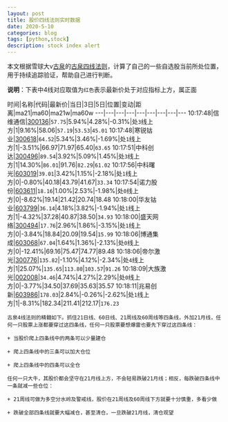 ```yaml
---
layout: post
title: 股价四线法则实时数据
date: 2020-5-10
categories: blog
tags: [python,stock]
description: stock index alert
---
```



本文根据雪球大v[古泉](https://xueqiu.com/u/7148646888)的[古泉四线法则](https://xueqiu.com/7148646888/130498192)，计算了自己的一些自选股当前所处位置，用于持续追踪验证，帮助自己进行判断。

**说明**：下表中4线对应取值为`红色`表示最新价处于对应指标上方，属正面

时间|名称|代码|最新价|当日|3日|5日|位置|变动|距离|ma21|ma60|ma21w|ma60w
---|---|---|---|---|---|---|---|---
10:17:48|信维通信|[300136](https://xueqiu.com/S/SZ300136)|`57.75`|5.94%|4.28%|-0.31%|处`3`线上方|1|9.16%|58.06|`57.19`|`53.53`|`45.01`
10:17:48|寒锐钴业|[300618](https://xueqiu.com/S/SZ300618)|`64.52`|5.34%|3.46%|-1.69%|处`1`线上方|1|-3.51%|66.97|71.97|65.40|`63.65`
10:17:51|中科创达|[300496](https://xueqiu.com/S/SZ300496)|`89.54`|3.92%|5.09%|1.45%|处`3`线上方|1|14.30%|`86.01`|91.76|`82.29`|`61.02`
10:17:56|中科曙光|[603019](https://xueqiu.com/S/SH603019)|`39.01`|3.42%|1.15%|-2.18%|处`1`线上方|0|-0.80%|40.18|43.79|41.67|`33.34`
10:17:54|诺力股份|[603611](https://xueqiu.com/S/SH603611)|`18.16`|1.00%|2.53%|-1.98%|处`0`线上方|0|-8.62%|19.14|21.42|20.74|18.48
10:18:00|华友钴业|[603799](https://xueqiu.com/S/SH603799)|`36.14`|4.18%|3.82%|-1.94%|处`1`线上方|1|-4.32%|37.28|40.87|38.50|`34.93`
10:18:00|盛天网络|[300494](https://xueqiu.com/S/SZ300494)|`17.76`|2.96%|1.86%|-3.15%|处`1`线上方|0|-3.84%|18.84|20.09|19.54|`15.99`
10:18:06|博通集成|[603068](https://xueqiu.com/S/SH603068)|`67.04`|1.64%|1.36%|-2.13%|处`0`线上方|0|-12.41%|69.16|75.47|74.77|89.48
10:18:06|帝尔激光|[300776](https://xueqiu.com/S/SZ300776)|`135.82`|-1.10%|4.12%|-2.34%|处`4`线上方|1|25.07%|`135.65`|`113.80`|`103.57`|`91.26`
10:18:09|大族激光|[002008](https://xueqiu.com/S/SZ002008)|`34.46`|4.74%|4.27%|2.29%|处`0`线上方|0|-3.77%|34.50|37.69|35.63|35.57
10:18:11|兆易创新|[603986](https://xueqiu.com/S/SH603986)|`178.03`|2.84%|-0.26%|-2.62%|处`1`线上方|1|-8.31%|182.34|211.41|212.17|`176.23`

```
古泉4线法则的精髓如下。抓住21日线、60日线、21周线及60周线等四条线，外加21月线，任何一只股票上涨都要穿过这四条线，任何一只股票要想爆雷也要先下穿过这四条线：

+ 当股价爬上四条线中的两条可以少量建仓

+ 爬上四条线中的三条可以加大仓位

+ 爬上四条线中的四条可以全仓

任何一只大牛，其股价都会坚守在21月线上方，不会轻易跌破21月线；相反，每跌破四条线中一条就减一些仓位：

+ 21周线可做为多空分水岭及警戒线，股价在21周线及60周线下方就要十分慎重，多看少做

+ 跌破全部四条线就要大幅减仓，甚至清仓，一旦跌破21月线，清仓观望
```
